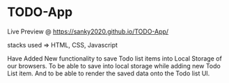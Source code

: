 # TODO-App

Live Preview @ https://sanky2020.github.io/TODO-App/

stacks used => HTML, CSS, Javascript

Have Added New functionality to save Todo list items into Local Storage of our browsers.
To be able to save into local storage while adding new Todo List item.
And to be able to render the saved data onto the Todo list UI.
